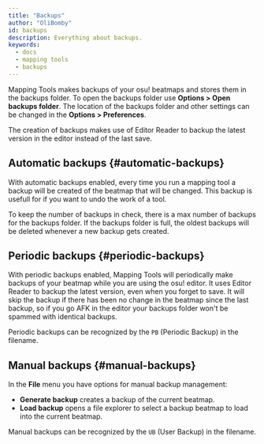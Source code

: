 ```yaml
---
title: "Backups"
author: "OliBomby"
id: backups
description: Everything about backups.
keywords:
  - docs
  - mapping tools
  - backups
---
```


Mapping Tools makes backups of your osu! beatmaps and stores them in the backups folder. To open the backups folder use **Options > Open backups folder**. The location of the backups folder and other settings can be changed in the **Options > Preferences**. 

The creation of backups makes use of Editor Reader to backup the latest version in the editor instead of the last save.

## Automatic backups {#automatic-backups}

With automatic backups enabled, every time you run a mapping tool a backup will be created of the beatmap that will be changed. This backup is usefull for if you want to undo the work of a tool.

To keep the number of backups in check, there is a max number of backups for the backups folder. If the backups folder is full, the oldest backups will be deleted whenever a new backup gets created.

## Periodic backups {#periodic-backups}

With periodic backups enabled, Mapping Tools will periodically make backups of your beatmap while you are using the osu! editor. It uses Editor Reader to backup the latest version, even when you forget to save. It will skip the backup if there has been no change in the beatmap since the last backup, so if you go AFK in the editor your backups folder won't be spammed with identical backups.

Periodic backups can be recognized by the `PB` (Periodic Backup) in the filename.

## Manual backups {#manual-backups}

In the **File** menu you have options for manual backup management:
- **Generate backup** creates a backup of the current beatmap.
- **Load backup** opens a file explorer to select a backup beatmap to load into the current beatmap.

Manual backups can be recognized by the `UB` (User Backup) in the filename.
